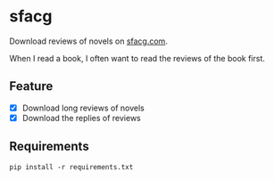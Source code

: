 # sfacg

Download reviews of novels on [sfacg.com](https://book.sfacg.com).

When I read a book, I often want to read the reviews of the book first.

## Feature

- [x] Download long reviews of novels
- [x] Download the replies of reviews

## Requirements

```
pip install -r requirements.txt
```


